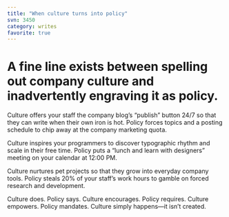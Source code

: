 ```yaml
---
title: "When culture turns into policy"
svn: 3450
category: writes
favorite: true
---
```

# A fine line exists between spelling out company culture and inadvertently engraving it as policy.

Culture offers your staff the company blog’s “publish” button 24/7 so that they can write when their own iron is hot. Policy forces topics and a posting schedule to chip away at the company marketing quota.

Culture inspires your programmers to discover typographic rhythm and scale in their free time. Policy puts a “lunch and learn with designers” meeting on your calendar at 12:00 PM.

Culture nurtures pet projects so that they grow into everyday company tools. Policy steals 20% of your staff’s work hours to gamble on forced research and development.

Culture does. Policy says. 
Culture encourages. Policy requires. 
Culture empowers. Policy mandates. 
Culture simply happens—it isn’t created.